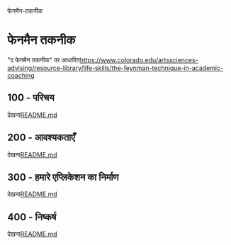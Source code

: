 फेनमैन-तकनीक

# फेनमैन तकनीक

"द फेनमैन तकनीक" पर आधारित<https://www.colorado.edu/artssciences-advising/resource-library/life-skills/the-feynman-technique-in-academic-coaching>

## 100 - परिचय

देखना[README.md](./100/README.md)

## 200 - आवश्यकताएँ

देखना[README.md](./200/README.md)

## 300 - हमारे एप्लिकेशन का निर्माण

देखना[README.md](./300/README.md)

## 400 - निष्कर्ष

देखना[README.md](./400/README.md)
